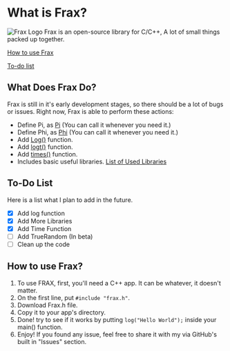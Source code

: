 # What is Frax?
![Frax Logo](https://daei.ultrabs.cf/image/2.png "Frax Logo")
Frax is an open-source library for C/C++, A lot of small things packed up together.

[How to use Frax](https://github.com/mohsenemx/frax#how-to-use-frax)


[To-do list](https://github.com/mohsenemx/frax#to-do-list)

## What Does Frax Do?
Frax is still in it's early development stages, so there should be a lot of bugs or issues.
Right now, Frax is able to perform these actions:
* Define Pi, as [Pi](https://github.com/mohsenemx/frax/wiki/Pi) (You can call it whenever you need it.)
* Define Phi, as [Phi](https://github.com/mohsenemx/frax/wiki/Phi) (You can call it whenever you need it.)
* Add [Log()](https://github.com/mohsenemx/frax/wiki/Log()-Function) function.
* Add [logt()](https://github.com/mohsenemx/frax/wiki/Logt()-Function) function.
* Add [times()](https://github.com/mohsenemx/frax/wiki/Times()-Function) function.
* Includes basic useful libraries. [List of Used Libraries](https://github.com/mohsenemx/frax/wiki/Used-Libraries)

## To-Do List
Here is a list what I plan to add in the future.

- [x] Add log function
- [x] Add More Libraries
- [x] Add Time Function
- [ ] Add TrueRandom (In beta)
- [ ] Clean up the code

## How to use Frax?
1. To use FRAX, first, you'll need a C++ app. It can be whatever, it doesn't matter.
2. On the first line, put `#include "frax.h"`.
3. Download Frax.h file.
4. Copy it to your app's directory.
5. Done! try to see if it works by putting `log("Hello World");` inside your main() function.
6. Enjoy! If you found any issue, feel free to share it with my via GitHub's built in "Issues" section.